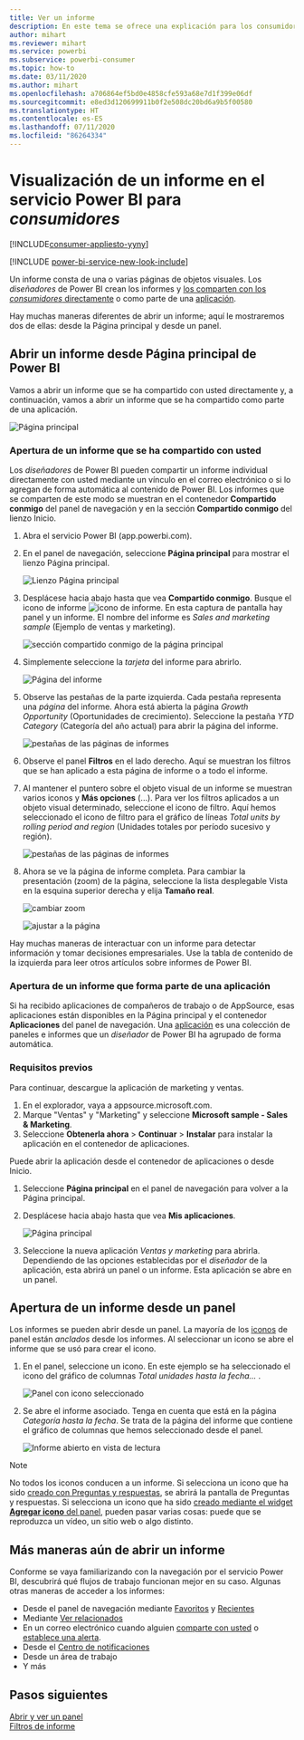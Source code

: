 ```yaml
---
title: Ver un informe
description: En este tema se ofrece una explicación para los consumidores y los usuarios finales de Power BI sobre cómo abrir y ver un informe de Power BI.
author: mihart
ms.reviewer: mihart
ms.service: powerbi
ms.subservice: powerbi-consumer
ms.topic: how-to
ms.date: 03/11/2020
ms.author: mihart
ms.openlocfilehash: a706864ef5bd0e4858cfe593a68e7d1f399e06df
ms.sourcegitcommit: e8ed3d120699911b0f2e508dc20bd6a9b5f00580
ms.translationtype: HT
ms.contentlocale: es-ES
ms.lasthandoff: 07/11/2020
ms.locfileid: "86264334"
---
```

# <a name="view-a-report-in-the-power-bi-service-for-consumers"></a>Visualización de un informe en el servicio Power BI para *consumidores*

[!INCLUDE[consumer-appliesto-yyny](../includes/consumer-appliesto-yyny.md)]

[!INCLUDE [power-bi-service-new-look-include](../includes/power-bi-service-new-look-include.md)]

Un informe consta de una o varias páginas de objetos visuales. Los *diseñadores* de Power BI crean los informes y [los comparten con los *consumidores* directamente](end-user-shared-with-me.md) o como parte de una [aplicación](end-user-apps.md). 

Hay muchas maneras diferentes de abrir un informe; aquí le mostraremos dos de ellas: desde la Página principal y desde un panel. 

<!-- add art-->


## <a name="open-a-report-from-power-bi-home"></a>Abrir un informe desde Página principal de Power BI
Vamos a abrir un informe que se ha compartido con usted directamente y, a continuación, vamos a abrir un informe que se ha compartido como parte de una aplicación.

   ![Página principal](./media/end-user-report-open/power-bi-home-canvas.png)

### <a name="open-a-report-that-has-been-shared-with-you"></a>Apertura de un informe que se ha compartido con usted
Los *diseñadores* de Power BI pueden compartir un informe individual directamente con usted mediante un vínculo en el correo electrónico o si lo agregan de forma automática al contenido de Power BI. Los informes que se comparten de este modo se muestran en el contenedor **Compartido conmigo** del panel de navegación y en la sección **Compartido conmigo** del lienzo Inicio.

1. Abra el servicio Power BI (app.powerbi.com).

2. En el panel de navegación, seleccione **Página principal** para mostrar el lienzo Página principal.  

   ![Lienzo Página principal](./media/end-user-report-open/power-bi-select-home-new.png)
   
3. Desplácese hacia abajo hasta que vea **Compartido conmigo**. Busque el icono de informe ![icono de informe](./media/end-user-report-open/power-bi-report-icon.png). En esta captura de pantalla hay panel y un informe. El nombre del informe es *Sales and marketing sample* (Ejemplo de ventas y marketing). 
   
   ![sección compartido conmigo de la página principal](./media/end-user-report-open/power-bi-shared-new.png)

4. Simplemente seleccione la *tarjeta* del informe para abrirlo.

   ![Página del informe](./media/end-user-report-open/power-bi-open.png)

5. Observe las pestañas de la parte izquierda.  Cada pestaña representa una *página* del informe. Ahora está abierta la página *Growth Opportunity* (Oportunidades de crecimiento). Seleccione la pestaña *YTD Category* (Categoría del año actual) para abrir la página del informe. 

   ![pestañas de las páginas de informes](./media/end-user-report-open/power-bi-ytd.png)

6. Observe el panel **Filtros** en el lado derecho. Aquí se muestran los filtros que se han aplicado a esta página de informe o a todo el informe.

7. Al mantener el puntero sobre el objeto visual de un informe se muestran varios iconos y **Más opciones** (...). Para ver los filtros aplicados a un objeto visual determinado, seleccione el icono de filtro. Aquí hemos seleccionado el icono de filtro para el gráfico de líneas *Total units by rolling period and region* (Unidades totales por período sucesivo y región).

   ![pestañas de las páginas de informes](./media/end-user-report-open/power-bi-visual-filters.png)

6. Ahora se ve la página de informe completa. Para cambiar la presentación (zoom) de la página, seleccione la lista desplegable Vista en la esquina superior derecha y elija **Tamaño real**.

   ![cambiar zoom](./media/end-user-report-open/power-bi-fit-new.png)

   ![ajustar a la página](./media/end-user-report-open/power-bi-actual.png)

Hay muchas maneras de interactuar con un informe para detectar información y tomar decisiones empresariales.  Use la tabla de contenido de la izquierda para leer otros artículos sobre informes de Power BI. 

### <a name="open-a-report-that-is-part-of-an-app"></a>Apertura de un informe que forma parte de una aplicación
Si ha recibido aplicaciones de compañeros de trabajo o de AppSource, esas aplicaciones están disponibles en la Página principal y el contenedor **Aplicaciones** del panel de navegación. Una [aplicación](end-user-apps.md) es una colección de paneles e informes que un *diseñador* de Power BI ha agrupado de forma automática.

### <a name="prerequisites"></a>Requisitos previos
Para continuar, descargue la aplicación de marketing y ventas.
1. En el explorador, vaya a appsource.microsoft.com.
1. Marque "Ventas" y "Marketing" y seleccione **Microsoft sample - Sales & Marketing**.
1. Seleccione **Obtenerla ahora** > **Continuar** > **Instalar** para instalar la aplicación en el contenedor de aplicaciones. 

Puede abrir la aplicación desde el contenedor de aplicaciones o desde Inicio.
1. Seleccione **Página principal** en el panel de navegación para volver a la Página principal.

7. Desplácese hacia abajo hasta que vea **Mis aplicaciones**.

   ![Página principal](./media/end-user-report-open/power-bi-app.png)

8. Seleccione la nueva aplicación *Ventas y marketing* para abrirla. Dependiendo de las opciones establecidas por el *diseñador* de la aplicación, esta abrirá un panel o un informe. Esta aplicación se abre en un panel.  


## <a name="open-a-report-from-a-dashboard"></a>Apertura de un informe desde un panel
Los informes se pueden abrir desde un panel. La mayoría de los [iconos](end-user-tiles.md) de panel están *anclados* desde los informes. Al seleccionar un icono se abre el informe que se usó para crear el icono. 

1. En el panel, seleccione un icono. En este ejemplo se ha seleccionado el icono del gráfico de columnas *Total unidades hasta la fecha...* .

    ![Panel con icono seleccionado](./media/end-user-report-open/power-bi-dashboard.png)

2.  Se abre el informe asociado. Tenga en cuenta que está en la página *Categoría hasta la fecha*. Se trata de la página del informe que contiene el gráfico de columnas que hemos seleccionado desde el panel.

    ![Informe abierto en vista de lectura](./media/end-user-report-open/power-bi-report-tabs.png)

> [!NOTE]
> No todos los iconos conducen a un informe. Si selecciona un icono que ha sido [creado con Preguntas y respuestas](end-user-q-and-a.md), se abrirá la pantalla de Preguntas y respuestas. Si selecciona un icono que ha sido [creado mediante el widget **Agregar icono** del panel](../create-reports/service-dashboard-add-widget.md), pueden pasar varias cosas: puede que se reproduzca un vídeo, un sitio web o algo distinto.  


##  <a name="still-more-ways-to-open-a-report"></a>Más maneras aún de abrir un informe
Conforme se vaya familiarizando con la navegación por el servicio Power BI, descubrirá qué flujos de trabajo funcionan mejor en su caso. Algunas otras maneras de acceder a los informes:
- Desde el panel de navegación mediante [Favoritos](end-user-favorite.md) y [Recientes](end-user-recent.md)    
- Mediante [Ver relacionados](end-user-related.md)    
- En un correo electrónico cuando alguien [comparte con usted](../collaborate-share/service-share-reports.md) o [establece una alerta](end-user-alerts.md).    
- Desde el [Centro de notificaciones](end-user-notification-center.md)    
- Desde un área de trabajo
- Y más

## <a name="next-steps"></a>Pasos siguientes
[Abrir y ver un panel](end-user-dashboard-open.md)    
[Filtros de informe](end-user-report-filter.md)

